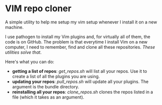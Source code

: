 # VIM repo cloner

A simple utility to help me setup my vim setup whenever I install it on a new machine.

I use pathogen to install my Vim plugins and, for virtually all of them, the code is on GitHub. The problem is that everytime I install Vim on a new computer, I need to remember, find and clone all these repositories. _These utilities solve that_.

Here's what you can do:

 * __getting a list of repos__: _get_repos.sh_ will list all your repos. Use it to create a list of all the plugins you are using.
 * __updating your repos__:  _pull_repos.sh_ will update all your plugins. The argument is the bundle directory.
 * __reinstalling all your repos__: _clone_repos.sh_ clones the repos listed in a file (which it takes as an argument).



